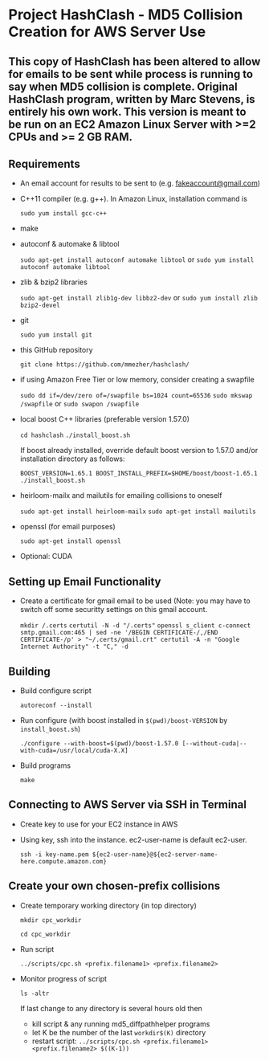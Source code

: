 # Project HashClash - MD5 Collision Creation for AWS Server Use

## This copy of HashClash has been altered to allow for emails to be sent while process is running to say when MD5 collision is complete. Original HashClash program, written by Marc Stevens, is entirely his own work. This version is meant to be run on an EC2 Amazon Linux Server with >=2 CPUs and >= 2 GB RAM. 

## Requirements
- An email account for results to be sent to (e.g. fakeaccount@gmail.com)
- C++11 compiler (e.g. g++). In Amazon Linux, installation command is

  `sudo yum install gcc-c++`
  
- make

- autoconf & automake & libtool

  `sudo apt-get install autoconf automake libtool` or `sudo yum install autoconf automake libtool`
  
- zlib & bzip2 libraries

  `sudo apt-get install zlib1g-dev libbz2-dev` or `sudo yum install zlib bzip2-devel`
  
- git 

  `sudo yum install git`
  
- this GitHub repository

  `git clone https://github.com/mmezher/hashclash/`
  
- if using Amazon Free Tier or low memory, consider creating a swapfile

  `sudo dd if=/dev/zero of=/swapfile bs=1024 count=65536`
  `sudo mkswap /swapfile` or `sudo swapon /swapfile`

- local boost C++ libraries (preferable version 1.57.0)

  `cd hashclash`
  `./install_boost.sh` 

  If boost already installed, override default boost version to 1.57.0 and/or installation directory as follows:
  
  `BOOST_VERSION=1.65.1 BOOST_INSTALL_PREFIX=$HOME/boost/boost-1.65.1 ./install_boost.sh`
  
- heirloom-mailx and mailutils for emailing collisions to oneself

  `sudo apt-get install heirloom-mailx`
  `sudo apt-get install mailutils`
 
- openssl (for email purposes)
 
  `sudo apt-get install openssl`
  
- Optional: CUDA

## Setting up Email Functionality

- Create a certificate for gmail email to be used (Note: you may have to switch off some securitty settings on this gmail account.

  `mkdir /.certs`
  `certutil -N -d "/.certs"`
  `openssl s_client c-connect smtp.gmail.com:465 | sed -ne '/BEGIN CERTIFICATE-/,/END CERTIFICATE-/p' > "~/.certs/gmail.crt" certutil -A -n "Google Internet Authority" -t "C," -d`
  
## Building

- Build configure script

  `autoreconf --install`
  
- Run configure (with boost installed in `$(pwd)/boost-VERSION` by `install_boost.sh`)

  `./configure --with-boost=$(pwd)/boost-1.57.0 [--without-cuda|--with-cuda=/usr/local/cuda-X.X]`

- Build programs

  `make`
## Connecting to AWS Server via SSH in Terminal

- Create key to use for your EC2 instance in AWS
- Using key, ssh into the instance. ec2-user-name is default ec2-user. 

  `ssh -i key-name.pem ${ec2-user-name}@${ec2-server-name-here.compute.amazon.com}`
 
## Create your own chosen-prefix collisions

- Create temporary working directory (in top directory)

  `mkdir cpc_workdir`
  
  `cd cpc_workdir`
  
- Run script

  `../scripts/cpc.sh <prefix.filename1> <prefix.filename2>`

- Monitor progress of script

  `ls -altr`
  
  If last change to any directory is several hours old then
  * kill script & any running md5_diffpathhelper programs
  * let K be the number of the last `workdir$(K)` directory
  * restart script:
    `../scripts/cpc.sh <prefix.filename1> <prefix.filename2> $((K-1))`

